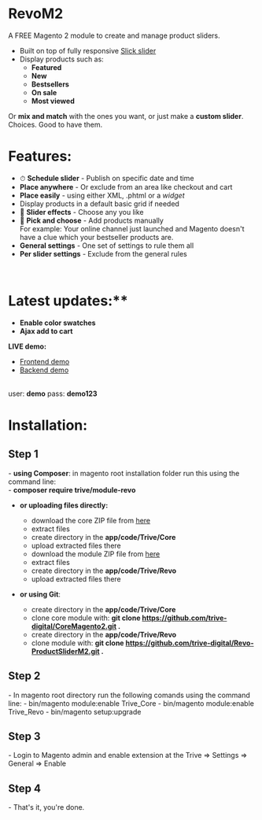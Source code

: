 # RevoM2
A FREE Magento 2 module to create and manage product sliders.

- Built on top of fully responsive <a href="http://kenwheeler.github.io/slick/" target="_blank">Slick slider</a>
- Display products such as:
	-	**Featured**
	-	**New**
	-	**Bestsellers**
	-	**On sale**
	-	**Most viewed**

Or **mix and match** with the ones you want, or just make a **custom slider**. Choices. Good to have them.

# Features:
- ⏱ **Schedule slider** - Publish on specific date and time
- **Place anywhere** - Or exclude from an area like checkout and cart
- **Place easily** - using either XML, .phtml or a *widget*
- Display products in a default basic grid if needed
- 🎉 **Slider effects** - Choose any you like
- 🖖 **Pick and choose** - Add products manually <br/>
  For example: Your online channel just launched and Magento doesn't have a clue which your bestseller products are.
- **General settings** - One set of settings to rule them all
- **Per slider settings** - Exclude from the general rules

<br/>

# Latest updates:**
- **Enable color swatches**
- **Ajax add to cart**

**LIVE demo:**
- <a href="http://revo.trivedev.com/" target="_blank">Frontend demo</a>
- <a href="http://revo.trivedev.com/admin/" target="_blank">Backend demo</a>
<br/>
user: <strong>demo</strong>
pass: <strong>demo123</strong>

# Installation:
<h2>Step 1</h2>
- <strong>using Composer</strong>: in magento root installation folder run this using the command line:<br/>
  - <strong>composer require trive/module-revo</strong>
 
- <strong>or uploading files directly:</strong> 
	- download the core ZIP file from <a href="https://github.com/trive-digital/CoreMagento2/archive/master.zip">here</a> 
	- extract files
	- create directory in the <strong>app/code/Trive/Core</strong>
	- upload extracted files there
	- download the module ZIP file from <a href="https://github.com/trive-digital/Revo-ProductSliderM2/archive/master.zip">here</a> 
	- extract files
	- create directory in the <strong>app/code/Trive/Revo</strong>
	- upload extracted files there

- <strong>or using Git</strong>:
	- create directory in the <strong>app/code/Trive/Core</strong>
	- clone core module with: <strong>git clone https://github.com/trive-digital/CoreMagento2.git .</strong>
	- create directory in the <strong>app/code/Trive/Revo</strong>
	- clone module with: <strong>git clone https://github.com/trive-digital/Revo-ProductSliderM2.git .</strong>

<h2>Step 2</h2>
- In magento root directory run the following comands using the command line:
	- bin/magento module:enable Trive_Core
	- bin/magento module:enable Trive_Revo
  	- bin/magento setup:upgrade

<h2>Step 3</h2>
- Login to Magento admin and enable extension at the Trive => Settings => General => Enable

<h2>Step 4 </h2>
- That's it, you're done.
